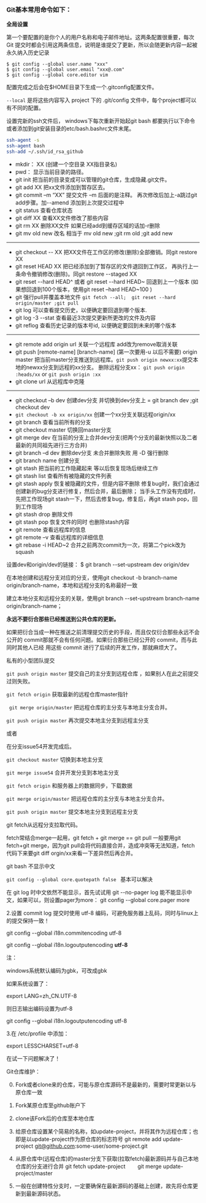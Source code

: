 ### Git基本常用命令如下：

**全局设置**

第一个要配置的是你个人的用户名称和电子邮件地址。这两条配置很重要，每次 Git 提交时都会引用这两条信息，说明是谁提交了更新，所以会随更新内容一起被永久纳入历史记录

```shell
$ git config --global user.name "xxx"
$ git config --global user.email "xxx@.com"
$ git config --global core.editor vim
```

配置完成之后会在$HOME目录下生成一个.gitconfig配置文件。

`--local` 是将这些内容写入 project 下的 .git/config 文件中，每个project都可以有不同的配置。

设置完新的ssh文件后， windows下每次重新开始起git bash 都要执行以下命令 或者添加到git安装目录的etc/bash.bashrc文件末尾。

```bash
ssh-agent -s 
ssh-agent bash
ssh-add ~/.ssh/id_rsa_github
```



* mkdir：         XX (创建一个空目录 XX指目录名)   
* pwd：          显示当前目录的路径。
* git init          把当前的目录变成可以管理的git仓库，生成隐藏.git文件。    
* git add XX       把xx文件添加到暂存区去。
* git commit –m “XX”  提交文件 –m 后面的是注释。 再次修改后加上-a跳过git add步骤。加--amend  添加到上次提交过程中 
* git status        查看仓库状态
* git diff  XX      查看XX文件修改了那些内容 
* git rm XX          删除XX文件 如果已经add到缓存区域的话加-r删除
* git mv  old new 改名 相当于 mv old new ;git rm old ;git add new

*****

* git checkout -- XX   把XX文件在工作区的修改(删除)全部撤销。同git restore XX
* git reset HEAD XX  把已经添加到了暂存区的文件退回到工作区，
  ​								再执行上一条命令撤销修改(删除)。同git restore --staged XX
* git reset  --hard HEAD^ 或者 git reset  --hard HEAD~ 回退到上一个版本
  ​                     (如果想回退到100个版本，使用git reset –hard HEAD~100 )
* git 强行pull并覆盖本地文件  `git fetch --all;  git reset --hard origin/master ;git pull`
* git log          可以查看提交历史，以便确定要回退到哪个版本.  
* git log -3 --stat 查看最近3次提交更新所更改的文件及内容
* git reflog       查看历史记录的版本号id,	以便确定要回到未来的哪个版本

****

* git remote add origin url 关联一个远程库   add改为remove取消关联
* git push [remote-name] [branch-name] (第一次要用-u 以后不需要) origin master 把当前master分支推送到远程库。`git push origin newxx:xx`提交本地的newxx分支到远程的xx分支。 删除远程分支xx： `git push origin :heads/xx` or `git push origin :xx`
* git clone  url  从远程库中克隆

********

* git checkout –b dev  创建dev分支 并切换到dev分支上 =  git branch dev ;git checkout dev
* `git checkout -b xx origin/xx`  创建一个xx分支关联远程origin/xx
* git branch  查看当前所有的分支
* git checkout master 切换回master分支
* git merge dev    在当前的分支上合并dev分支(把两个分支的最新快照以及二者最新的共同祖先进行三方合并)
* git branch –d dev 删除dev分支 未合并删除失败 用 -D 强行删除
* git branch name  创建分支
* git stash 把当前的工作隐藏起来 等以后恢复现场后继续工作
* git stash list 查看所有被隐藏的文件列表
* git stash apply 恢复被隐藏的文件，但是内容不删除
  	修复bug时，我们会通过创建新的bug分⽀进⾏修复，然后合并，最后删除；
  当⼿头⼯作没有完成时，先把⼯作现场git stash⼀下，然后去修复bug，修复后，再git 
  stash pop，回到⼯作现场
* git stash drop 删除文件
* git stash pop 恢复文件的同时 也删除stash内容
* git remote 查看远程库的信息
* git remote –v 查看远程库的详细信息
* git rebase -i HEAD~2 合并之前两次commit为一次，将第二个pick改为squash



设置dev和origin/dev的链接：
$ git branch --set-upstream dev origin/dev

在本地创建和远程分⽀对应的分⽀，使⽤git checkout -b branch-name origin/branch-name，本地和远程分⽀的名称最好⼀致

建⽴本地分⽀和远程分⽀的关联，使⽤git branch --set-upstream branch-name 
origin/branch-name；





**永远不要衍合那些已经推送到公共仓库的更新。**

如果把衍合当成一种在推送之前清理提交历史的手段，而且仅仅衍合那些永远不会公开的
commit那就不会有任何问题。如果衍合那些已经公开的 commit，而与此同时其他人已经
用这些 commit 进行了后续的开发工作，那就麻烦大了。



私有的小型团队提交

`git push origin master`  提交自己的主分支到远程仓库 ，如果别人在此之前提交过则失败。

`git fetch origin`   获取最新的远程仓库master指针

` git merge origin/master`  把远程仓库的主分支与本地主分支合并。

`git push origin master`  再次提交本地主分支到远程主分支

或者

在分支issue54开发完成后。



`git checkout master` 切换到本地主分支

`git merge issue54` 合并开发分支到本地主分支

`git fetch origin` 和服务器上的数据同步，下载数据

`git merge origin/master`  把远程仓库的主分支与本地主分支合并。

`git push origin master` 提交本地主分支到远程主分支



git fetch从远程分支拉取代码。

fetch常结合merge一起用，git fetch + git merge == git pull
 一般要用git fetch+git merge，因为git pull会将代码直接合并，造成冲突等无法知道，fetch代码下来要git diff orgin/xx来看一下差异然后再合并。



git bash 不显示中文 

 `git config --global core.quotepath false `  基本可以解决

 在 git log 时中文依然不能显示，首先试试用 git --no-pager log 能不能显示中文，如果可以，则设置pager为more： git config --global core.pager more  

2.设置 commit log 提交时使用 utf-8 编码，可避免服务器上乱码，同时与linux上的提交保持一致！

git config --global i18n.commitencoding utf-8

git config --global i18n.logoutputencoding **utf-8**

注：

windows系统默认编码为gbk，可改成gbk

如果系统设置了：

export LANG=zh_CN.UTF-8

则日志输出编码设置为utf-8

git config --global i18n.logoutputencoding utf-8

3.在 /etc/profile 中添加：

export LESSCHARSET=utf-8

在试一下问题解决了！







Git仓库维护：

0. Fork或者clone来的仓库，可能与原仓库源码不是最新的，需要时常更新以与原仓库一致
1. Fork某原仓库至github账户下
2. clone该Fork后的仓库至本地仓库
3. 给原仓库设置某个简易的名称，如update-project，并将其作为远程仓库；也即是以update-project作为原仓库的标志符号
   git remote add update-project git@github.com:some-user/some-project.git

4. 从原仓库中(远程仓库)的master分支下获取(拉取fetch)最新源码并与自己本地仓库的分支进行合并
   git fetch update-project
   　　git merge update-project/master

5. 一般在创建特性分支时，一定要确保在最新源码的基础上创建，故先将仓库更新到最新源码状态。